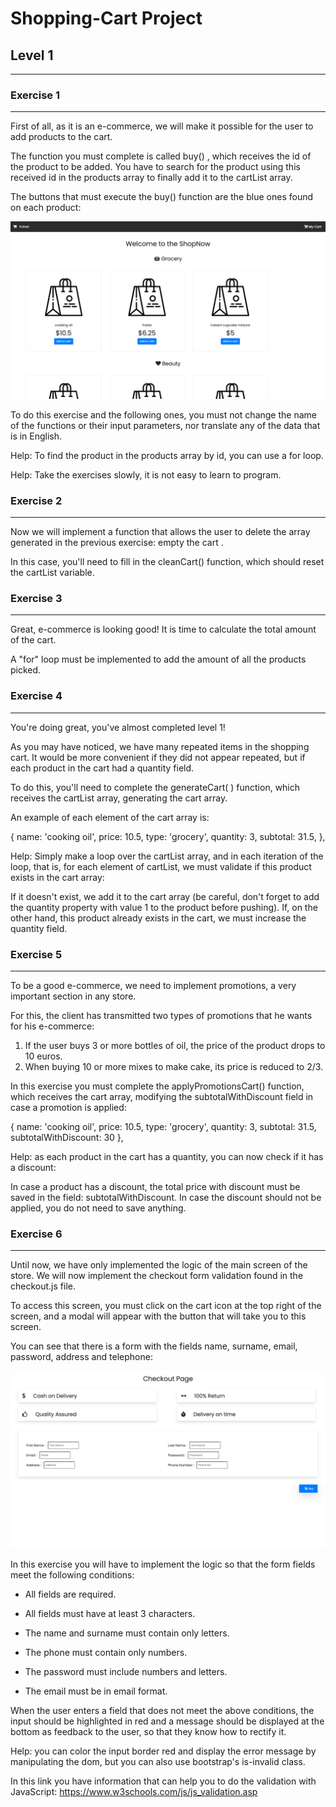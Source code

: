 # **Shopping-Cart Project** 

## Level 1
---
### Exercise 1
---
First of all, as it is an e-commerce, we will make it possible for the user to add products to the cart.

The function you must complete is called buy() , which receives the id of the product to be added. You have to search for the product using this received id in the products array to finally add it to the cartList array.

The buttons that must execute the buy() function are the blue ones found on each product:

![Grocery cart](./images/grocery-cart.png)

To do this exercise and the following ones, you must not change the name of the functions or their input parameters, nor translate any of the data that is in English.

Help: To find the product in the products array by id, you can use a for loop.

Help: Take the exercises slowly, it is not easy to learn to program.

### Exercise 2
---
Now we will implement a function that allows the user to delete the array generated in the previous exercise: empty the cart .

In this case, you'll need to fill in the cleanCart() function, which should reset the cartList variable.

### Exercise 3
---
Great, e-commerce is looking good! It is time to calculate the total amount of the cart.

A "for" loop must be implemented to add the amount of all the products picked.

### Exercise 4
---
You're doing great, you've almost completed level 1!

As you may have noticed, we have many repeated items in the shopping cart. It would be more convenient if they did not appear repeated, but if each product in the cart had a quantity field.

To do this, you'll need to complete the generateCart( ) function, which receives the cartList array, generating the cart array.

An example of each element of the cart array is:

{
  name: 'cooking oil',
  price: 10.5,
  type: 'grocery',
  quantity: 3,
  subtotal: 31.5,
},

Help: Simply make a loop over the cartList array, and in each iteration of the loop, that is, for each element of cartList, we must validate if this product exists in the cart array:

If it doesn't exist, we add it to the cart array (be careful, don't forget to add the quantity property with value 1 to the product before pushing).
If, on the other hand, this product already exists in the cart, we must increase the quantity field.

### Exercise 5
---
To be a good e-commerce, we need to implement promotions, a very important section in any store.

For this, the client has transmitted two types of promotions that he wants for his e-commerce:

1. If the user buys 3 or more bottles of oil, the price of the product drops to 10 euros.
2. When buying 10 or more mixes to make cake, its price is reduced to 2/3.

In this exercise you must complete the applyPromotionsCart() function, which receives the cart array, modifying the subtotalWithDiscount field in case a promotion is applied:

{
  name: 'cooking oil',
  price: 10.5,
  type: 'grocery',
  quantity: 3,
  subtotal: 31.5,
  subtotalWithDiscount: 30
},

Help: as each product in the cart has a quantity, you can now check if it has a discount:

In case a product has a discount, the total price with discount must be saved in the field: subtotalWithDiscount.
In case the discount should not be applied, you do not need to save anything.

### Exercise 6
---
Until now, we have only implemented the logic of the main screen of the store. We will now implement the checkout form validation found in the checkout.js file.

To access this screen, you must click on the cart icon at the top right of the screen, and a modal will appear with the button that will take you to this screen.

You can see that there is a form with the fields name, surname, email, password, address and telephone:

![checkout_form](./images/checkout-form.png)

In this exercise you will have to implement the logic so that the form fields meet the following conditions:

  - All fields are required.

  - All fields must have at least 3 characters.

  - The name and surname must contain only letters.

  - The phone must contain only numbers.

  - The password must include numbers and letters.

  - The email must be in email format.

When the user enters a field that does not meet the above conditions, the input should be highlighted in red and a message should be displayed at the bottom as feedback to the user, so that they know how to rectify it.

Help: you can color the input border red and display the error message by manipulating the dom, but you can also use bootstrap's is-invalid class.

In this link you have information that can help you to do the validation with JavaScript: https://www.w3schools.com/js/js_validation.asp
